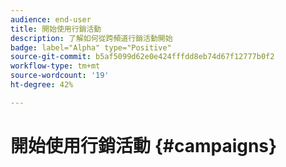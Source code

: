 ```yaml
---
audience: end-user
title: 開始使用行銷活動
description: 了解如何從跨頻道行銷活動開始
badge: label="Alpha" type="Positive"
source-git-commit: b5af5099d62e0e424fffdd8eb74d67f12777b0f2
workflow-type: tm+mt
source-wordcount: '19'
ht-degree: 42%

---
```


# 開始使用行銷活動 {#campaigns}


